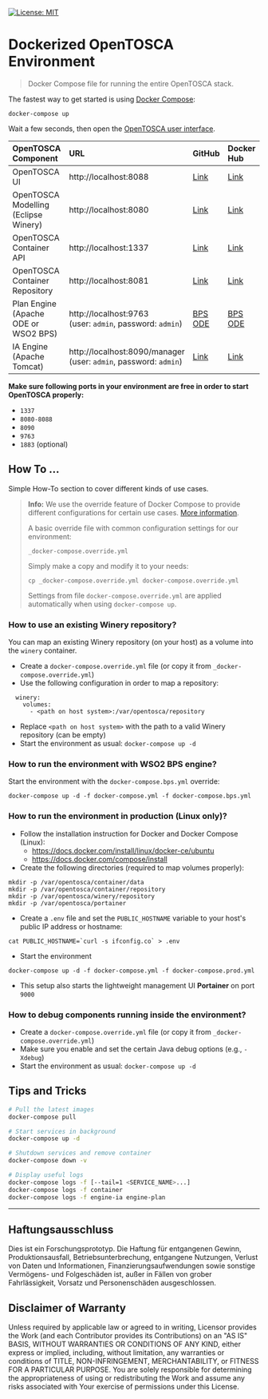 
[![License: MIT](https://img.shields.io/badge/License-MIT-yellow.svg)](https://opensource.org/licenses/MIT)

# Dockerized OpenTOSCA Environment

> Docker Compose file for running the entire OpenTOSCA stack.

The fastest way to get started is using [Docker Compose](https://docs.docker.com/compose/):

    docker-compose up

Wait a few seconds, then open the [OpenTOSCA user interface](http://localhost:8088).

| OpenTOSCA Component | URL | GitHub | Docker Hub |
|:------------------- |:--- |:------ |:---------- |
| OpenTOSCA UI | http://localhost:8088 | [Link](https://github.com/OpenTOSCA/ui) | [Link](https://hub.docker.com/r/opentosca/ui) |
| OpenTOSCA Modelling (Eclipse Winery) | http://localhost:8080 | [Link](https://github.com/OpenTOSCA/winery) | [Link](https://hub.docker.com/r/opentosca/winery) |
| OpenTOSCA Container API | http://localhost:1337 | [Link](https://github.com/OpenTOSCA/container) | [Link](https://hub.docker.com/r/opentosca/container) |
| OpenTOSCA Container Repository | http://localhost:8081 | [Link](https://github.com/OpenTOSCA/winery) | [Link](https://hub.docker.com/r/opentosca/winery) |
| Plan Engine (Apache ODE or WSO2 BPS) | http://localhost:9763<br>(user: `admin`, password: `admin`) | [BPS](https://github.com/OpenTOSCA/bps) [ODE](https://github.com/OpenTOSCA/ode) | [BPS](https://hub.docker.com/r/opentosca/bps) [ODE](https://hub.docker.com/r/opentosca/ode) |
| IA Engine (Apache Tomcat) | http://localhost:8090/manager<br>(user: `admin`, password: `admin`) | [Link](https://github.com/OpenTOSCA/engine-ia) | [Link](https://hub.docker.com/r/opentosca/engine-ia) |

**Make sure following ports in your environment are free in order to start OpenTOSCA properly:**

* `1337`
* `8080-8088`
* `8090`
* `9763`
* `1883` (optional)

## How To ...

Simple How-To section to cover different kinds of use cases.

> **Info:** We use the override feature of Docker Compose to provide different configurations for certain use cases.
> [More information](https://docs.docker.com/compose/extends).
>
> A basic override file with common configuration settings for our environment:
> ```
> _docker-compose.override.yml
> ```
> Simply make a copy and modify it to your needs:
> ```
> cp _docker-compose.override.yml docker-compose.override.yml
> ```
> Settings from file `docker-compose.override.yml` are applied automatically when using `docker-compose up`.

### How to use an existing Winery repository?

You can map an existing Winery repository (on your host) as a volume into the `winery` container.

* Create a `docker-compose.override.yml` file (or copy it from `_docker-compose.override.yml`)
* Use the following configuration in order to map a repository:
```
  winery:
    volumes:
      - <path on host system>:/var/opentosca/repository
```
* Replace `<path on host system>` with the path to a valid Winery repository (can be empty)
* Start the environment as usual: `docker-compose up -d`

### How to run the environment with WSO2 BPS engine?

Start the environment with the `docker-compose.bps.yml` override:

```
docker-compose up -d -f docker-compose.yml -f docker-compose.bps.yml
```

### How to run the environment in production (Linux only)?

* Follow the installation instruction for Docker and Docker Compose (Linux):
    * <https://docs.docker.com/install/linux/docker-ce/ubuntu>
    * <https://docs.docker.com/compose/install>
* Create the following directories (required to map volumes properly):
```
mkdir -p /var/opentosca/container/data
mkdir -p /var/opentosca/container/repository
mkdir -p /var/opentosca/winery/repository
mkdir -p /var/opentosca/portainer
```
* Create a `.env` file and set the `PUBLIC_HOSTNAME` variable to your host's public IP address or hostname:
```
cat PUBLIC_HOSTNAME=`curl -s ifconfig.co` > .env
```
* Start the environment
```
docker-compose up -d -f docker-compose.yml -f docker-compose.prod.yml
```
* This setup also starts the lightweight management UI **Portainer** on port `9000`

### How to debug components running inside the environment?

* Create a `docker-compose.override.yml` file (or copy it from `_docker-compose.override.yml`)
* Make sure you enable and set the certain Java debug options (e.g., `-Xdebug`)
* Start the environment as usual: `docker-compose up -d`

## Tips and Tricks

```bash
# Pull the latest images
docker-compose pull

# Start services in background
docker-compose up -d

# Shutdown services and remove container
docker-compose down -v

# Display useful logs
docker-compose logs -f [--tail=1 <SERVICE_NAME>...]
docker-compose logs -f container
docker-compose logs -f engine-ia engine-plan
```

---

## Haftungsausschluss

Dies ist ein Forschungsprototyp.
Die Haftung für entgangenen Gewinn, Produktionsausfall, Betriebsunterbrechung, entgangene Nutzungen, Verlust von Daten und Informationen, Finanzierungsaufwendungen sowie sonstige Vermögens- und Folgeschäden ist, außer in Fällen von grober Fahrlässigkeit, Vorsatz und Personenschäden ausgeschlossen.

## Disclaimer of Warranty

Unless required by applicable law or agreed to in writing, Licensor provides the Work (and each Contributor provides its Contributions) on an "AS IS" BASIS, WITHOUT WARRANTIES OR CONDITIONS OF ANY KIND, either express or implied, including, without limitation, any warranties or conditions of TITLE, NON-INFRINGEMENT, MERCHANTABILITY, or FITNESS FOR A PARTICULAR PURPOSE.
You are solely responsible for determining the appropriateness of using or redistributing the Work and assume any risks associated with Your exercise of permissions under this License.

